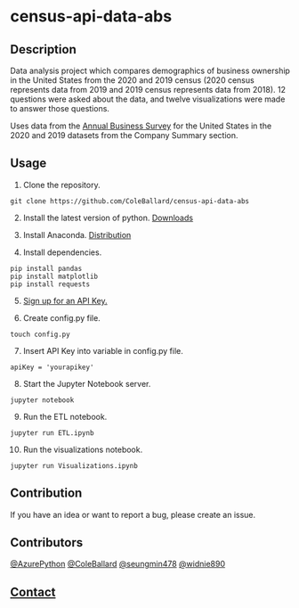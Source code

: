 # census-api-data-abs

## **Description**

Data analysis project which compares demographics of business ownership in the United States from the 2020 and 2019 census (2020 census represents data from 2019 and 2019 census represents data from 2018). 12 questions were asked about the data, and twelve visualizations were made to answer those questions.

Uses data from the [Annual Business Survey](https://www.census.gov/data/developers/data-sets/abs.2019.html) for the United States in the 2020 and 2019 datasets from the Company Summary section.

## **Usage**

1. Clone the repository.

```shell
git clone https://github.com/ColeBallard/census-api-data-abs
```

2. Install the latest version of python.
[Downloads](https://www.python.org/downloads/)

3. Install Anaconda.
[Distribution](https://www.anaconda.com/products/distribution)

4. Install dependencies.
```shell
pip install pandas
pip install matplotlib
pip install requests
```

5. [Sign up for an API Key.](https://api.census.gov/data/key_signup.html)

6. Create config.py file.
```shell
touch config.py
```

7. Insert API Key into variable in config.py file.
```dosini
apiKey = 'yourapikey'
```

8. Start the Jupyter Notebook server.
```shell
jupyter notebook
```

9. Run the ETL notebook.
```shell
jupyter run ETL.ipynb
```

10. Run the visualizations notebook.
```shell
jupyter run Visualizations.ipynb
```

## **Contribution**

If you have an idea or want to report a bug, please create an issue.

## **Contributors**
[@AzurePython](https://github.com/AzurePython)
[@ColeBallard](https://github.com/ColeBallard)
[@seungmin478](https://github.com/seungmin478)
[@widnie890](https://github.com/widnie890)

## **[Contact](https://coleb.io/contact)**

